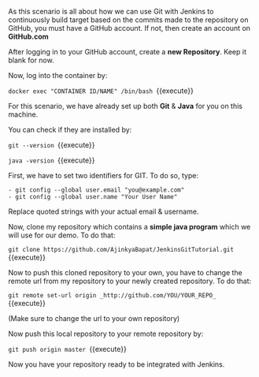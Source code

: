 As this scenario is all about how we can use Git with Jenkins to continuously build target based on the commits made to the repository on GitHub, you must have a GitHub account.
If not, then create an account on **GitHub.com**

After logging in to your GitHub account, create a **new Repository**.
Keep it blank for now.

Now, log into the container by:

`docker exec "CONTAINER ID/NAME" /bin/bash
`{{execute}}

For this scenario, we have already set up both **Git** & **Java** for you on this machine.

You can check if they are installed by:

`git --version
`{{execute}}

`java -version
`{{execute}}


First, we have to set two identifiers for GIT. To do so, type:

	- git config --global user.email "you@example.com"
	- git config --global user.name "Your User Name"
	
Replace quoted strings with your actual email & username.

Now, clone my repository which contains a **simple java program** which we will use for our demo.
To do that: 

`git clone https://github.com/AjinkyaBapat/JenkinsGitTutorial.git
`{{execute}}


Now to push this cloned repository to your own, you have to change the remote url from my repository to your newly created repository.
To do that:

`git remote set-url origin _http://github.com/YOU/YOUR_REPO_
`{{execute}}

(Make sure to change the url to your own repository)

Now push this local repository to your remote repository by:

`git push origin master
`{{execute}}


Now you have your repository ready to be integrated with Jenkins.

